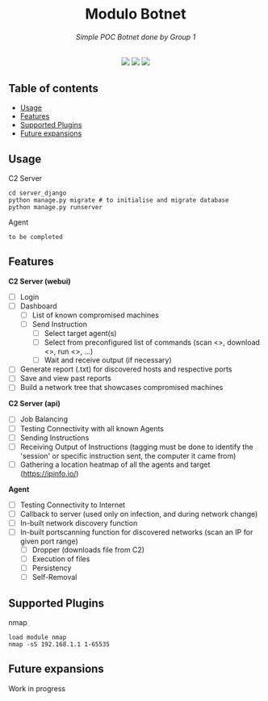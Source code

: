 <h1 align="center">Modulo Botnet</h1>
<h6 align="center"><i>Simple POC Botnet done by Group 1</i></h6>

<p align="center">
 <img src="https://img.shields.io/badge/last%20updated-June%202020-3d62d1">
 <img src="https://img.shields.io/github/downloads/notclement/botnet-enumeration-network/total">
 <img src="https://github.com/notclement/botnet-enumeration-network/workflows/Django%20CI/badge.svg">
</p>

## Table of contents

* [Usage](#usage)
* [Features](#features)
* [Supported Plugins](#supported-plugins)
* [Future expansions](#future-expansions)

## Usage
C2 Server
```console
cd server_django
python manage.py migrate # to initialise and migrate database
python manage.py runserver
```

Agent
```console
to be completed
```

## Features
<b>C2 Server (webui)</b>
- [ ] Login
- [ ] Dashboard
    - [ ] List of known compromised machines
    - [ ] Send Instruction
        - [ ] Select target agent(s)
        - [ ] Select from preconfigured list of commands (scan <>, download <>, run <>, ...)
        - [ ] Wait and receive output (if necessary)
- [ ] Generate report (.txt) for discovered hosts and respective ports
- [ ] Save and view past reports
- [ ] Build a network tree that showcases compromised machines

<b>C2 Server (api)</b>
- [ ] Job Balancing
- [ ] Testing Connectivity with all known Agents
- [ ] Sending Instructions
- [ ] Receiving Output of Instructions (tagging must be done to identify the 'session' or specific instruction sent, the computer it came from)
- [ ] Gathering a location heatmap of all the agents and target (https://ipinfo.io/<ip>)

<b>Agent</b>
- [ ] Testing Connectivity to Internet
- [ ] Callback to server (used only on infection, and during network change)
- [ ] In-built network discovery function
- [ ] In-built portscanning function for discovered networks (scan an IP for given port range)
    - [ ] Dropper (downloads file from C2)
    - [ ] Execution of files
    - [ ] Persistency
    - [ ] Self-Removal

## Supported Plugins
nmap
```commandline
load module nmap
nmap -sS 192.168.1.1 1-65535
```

## Future expansions
Work in progress

